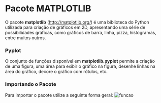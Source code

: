 # Pacote MATPLOTLIB
O pacote **matplotlib** (http://matplotlib.org/) é uma biblioteca do Python utilizada para criação de gráficos em 2D, apresentando
uma série de possibilidades gráficas, como gráficos de barra, linha, pizza, histogramas, entre muitos outros.

### Pyplot
O conjunto de funções disponível em **matplotlib.pyplot** permite a criação de uma figura, uma área para exibir o gráfico na figura, desenhe linhas na área do gráfico, decore o gráfico com rótulos, etc. 

### Importando o Pacote 
Para importar o pacote utilize a seguinte forma geral:
![funcao](/imagens/mat_plot.png)

